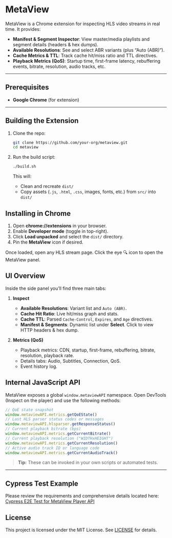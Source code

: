 # MetaView

MetaView is a Chrome extension for inspecting HLS video streams in real time. It provides:

* **Manifest & Segment Inspector**: View master/media playlists and segment details (headers & hex dumps).
* **Available Resolutions**: See and select ABR variants (plus “Auto (ABR)”).
* **Cache Metrics & TTL**: Track cache hit/miss ratio and TTL directives.
* **Playback Metrics (QoS)**: Startup time, first-frame latency, rebuffering events, bitrate, resolution, audio tracks, etc.


---

## Prerequisites

* **Google Chrome** (for extension)


---

## Building the Extension

1. Clone the repo:

   ```bash
   git clone https://github.com/your-org/metaview.git
   cd metaview
   ```

2. Run the build script:

   ```bash
   ./build.sh
   ```

   This will:

   * Clean and recreate `dist/`
   * Copy assets (`.js`, `.html`, `.css`, images, fonts, etc.) from `src/` into `dist/`




## Installing in Chrome

1. Open **chrome://extensions** in your browser.
2. Enable **Developer mode** (toggle in top-right).
3. Click **Load unpacked** and select the `dist/` directory.
4. Pin the **MetaView** icon if desired.

Once loaded, open any HLS stream page. Click the eye 🔍 icon to open the MetaView panel.



## UI Overview

Inside the side panel you’ll find three main tabs:

1. **Inspect**

   * **Available Resolutions**: Variant list and `Auto (ABR)`.
   * **Cache Hit Ratio**: Live hit/miss graph and stats.
   * **Cache TTL**: Parsed `Cache-Control`, `Expires`, and `Age` directives.
   * **Manifest & Segments**: Dynamic list under **Select**. Click to view HTTP headers & hex dump.
2. **Metrics (QoS)**

   * Playback metrics: CDN, startup, first-frame, rebuffering, bitrate, resolution, playback rate.
   * Details tabs: Audio, Subtitles, Connection, QoS.
   * Event history log.



## Internal JavaScript API

MetaView exposes a global `window.metaviewAPI` namespace. Open DevTools (Inspect on the player) and use the following methods:

```js
// QoE state snapshot
window.metaviewAPI.metrics.getQoEState()
// Last HLS parser status codes or messages
window.metaviewAPI.hlsparser.getResponseStatus()
// Current playback bitrate (bps)
window.metaviewAPI.metrics.getCurrentBitrate()
// Current playback resolution ("WIDTHxHEIGHT")
window.metaviewAPI.metrics.getCurrentResolution()
// Active audio track ID or language code
window.metaviewAPI.metrics.getCurrentAudioTrack()
```

> **Tip:** These can be invoked in your own scripts or automated tests.

---

## Cypress Test Example

Please review the requirements and comprehensive details located here: [Cypress E2E Test for MetaView Player API](https://github.com/fox-digitalvideo/metaviewplayer/tree/main/tests/cypress) 

## License

This project is licensed under the MIT License. See [LICENSE](LICENSE) for details.

